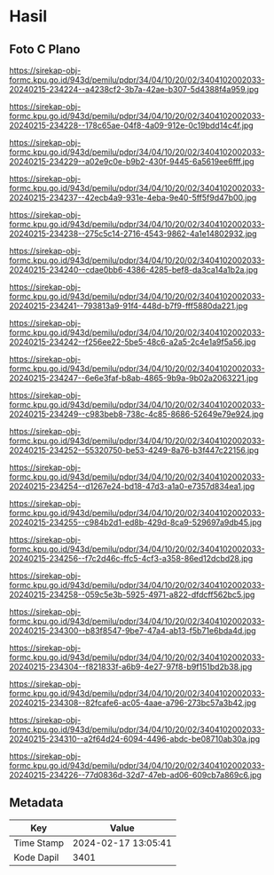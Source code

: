 # Hasil

## Foto C Plano

https://sirekap-obj-formc.kpu.go.id/943d/pemilu/pdpr/34/04/10/20/02/3404102002033-20240215-234224--a4238cf2-3b7a-42ae-b307-5d4388f4a959.jpg

https://sirekap-obj-formc.kpu.go.id/943d/pemilu/pdpr/34/04/10/20/02/3404102002033-20240215-234228--178c65ae-04f8-4a09-912e-0c19bdd14c4f.jpg

https://sirekap-obj-formc.kpu.go.id/943d/pemilu/pdpr/34/04/10/20/02/3404102002033-20240215-234229--a02e9c0e-b9b2-430f-9445-6a5619ee6fff.jpg

https://sirekap-obj-formc.kpu.go.id/943d/pemilu/pdpr/34/04/10/20/02/3404102002033-20240215-234237--42ecb4a9-931e-4eba-9e40-5ff5f9d47b00.jpg

https://sirekap-obj-formc.kpu.go.id/943d/pemilu/pdpr/34/04/10/20/02/3404102002033-20240215-234238--275c5c14-2716-4543-9862-4a1e14802932.jpg

https://sirekap-obj-formc.kpu.go.id/943d/pemilu/pdpr/34/04/10/20/02/3404102002033-20240215-234240--cdae0bb6-4386-4285-bef8-da3ca14a1b2a.jpg

https://sirekap-obj-formc.kpu.go.id/943d/pemilu/pdpr/34/04/10/20/02/3404102002033-20240215-234241--793813a9-91f4-448d-b7f9-fff5880da221.jpg

https://sirekap-obj-formc.kpu.go.id/943d/pemilu/pdpr/34/04/10/20/02/3404102002033-20240215-234242--f256ee22-5be5-48c6-a2a5-2c4e1a9f5a56.jpg

https://sirekap-obj-formc.kpu.go.id/943d/pemilu/pdpr/34/04/10/20/02/3404102002033-20240215-234247--6e6e3faf-b8ab-4865-9b9a-9b02a2063221.jpg

https://sirekap-obj-formc.kpu.go.id/943d/pemilu/pdpr/34/04/10/20/02/3404102002033-20240215-234249--c983beb8-738c-4c85-8686-52649e79e924.jpg

https://sirekap-obj-formc.kpu.go.id/943d/pemilu/pdpr/34/04/10/20/02/3404102002033-20240215-234252--55320750-be53-4249-8a76-b3f447c22156.jpg

https://sirekap-obj-formc.kpu.go.id/943d/pemilu/pdpr/34/04/10/20/02/3404102002033-20240215-234254--d1267e24-bd18-47d3-a1a0-e7357d834ea1.jpg

https://sirekap-obj-formc.kpu.go.id/943d/pemilu/pdpr/34/04/10/20/02/3404102002033-20240215-234255--c984b2d1-ed8b-429d-8ca9-529697a9db45.jpg

https://sirekap-obj-formc.kpu.go.id/943d/pemilu/pdpr/34/04/10/20/02/3404102002033-20240215-234256--f7c2d46c-ffc5-4cf3-a358-86ed12dcbd28.jpg

https://sirekap-obj-formc.kpu.go.id/943d/pemilu/pdpr/34/04/10/20/02/3404102002033-20240215-234258--059c5e3b-5925-4971-a822-dfdcff562bc5.jpg

https://sirekap-obj-formc.kpu.go.id/943d/pemilu/pdpr/34/04/10/20/02/3404102002033-20240215-234300--b83f8547-9be7-47a4-ab13-f5b71e6bda4d.jpg

https://sirekap-obj-formc.kpu.go.id/943d/pemilu/pdpr/34/04/10/20/02/3404102002033-20240215-234304--f821833f-a6b9-4e27-97f8-b9f151bd2b38.jpg

https://sirekap-obj-formc.kpu.go.id/943d/pemilu/pdpr/34/04/10/20/02/3404102002033-20240215-234308--82fcafe6-ac05-4aae-a796-273bc57a3b42.jpg

https://sirekap-obj-formc.kpu.go.id/943d/pemilu/pdpr/34/04/10/20/02/3404102002033-20240215-234310--a2f64d24-6094-4496-abdc-be08710ab30a.jpg

https://sirekap-obj-formc.kpu.go.id/943d/pemilu/pdpr/34/04/10/20/02/3404102002033-20240215-234226--77d0836d-32d7-47eb-ad06-609cb7a869c6.jpg


## Metadata

| Key        | Value               |
| ---------- | ------------------- |
| Time Stamp | 2024-02-17 13:05:41 |
| Kode Dapil | 3401                |



